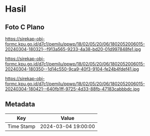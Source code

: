 # Hasil

## Foto C Plano

https://sirekap-obj-formc.kpu.go.id/d7c1/pemilu/ppwp/18/02/05/20/06/1802052006015-20240304-180321--f913a565-9233-4a38-bd20-01d997848fe1.jpg

https://sirekap-obj-formc.kpu.go.id/d7c1/pemilu/ppwp/18/02/05/20/06/1802052006015-20240304-180350--1d14c550-9ca9-40f3-9104-fe24b4fdef41.jpg

https://sirekap-obj-formc.kpu.go.id/d7c1/pemilu/ppwp/18/02/05/20/06/1802052006015-20240304-180421--640fb1ff-9725-4d33-88fb-47183cabbbdc.jpg


## Metadata

| Key        | Value               |
| ---------- | ------------------- |
| Time Stamp | 2024-03-04 19:00:00 |



